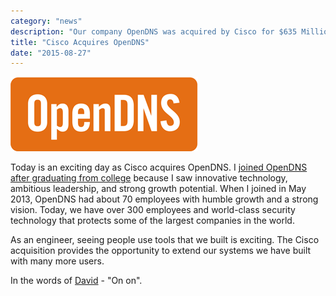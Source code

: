 ```yaml
---
category: "news"
description: "Our company OpenDNS was acquired by Cisco for $635 Million."
title: "Cisco Acquires OpenDNS"
date: "2015-08-27"
---
```


<a href="http://opendns.com"><img src="/images/opendns.png" alt="OpenDNS" /></a>

Today is an exciting day as Cisco acquires OpenDNS. I [joined OpenDNS after graduating from college](/joining-open-dns/) because I saw innovative technology, ambitious leadership, and strong growth potential. When I joined in May 2013, OpenDNS had about 70 employees with humble growth and a strong vision. Today, we have over 300 employees and world-class security technology that protects some of the largest companies in the world.

As an engineer, seeing people use tools that we built is exciting. The Cisco acquisition  provides the opportunity to extend our systems we have built with many more users.

In the words of [David](http://david.ulevitch.com) - "On on".
